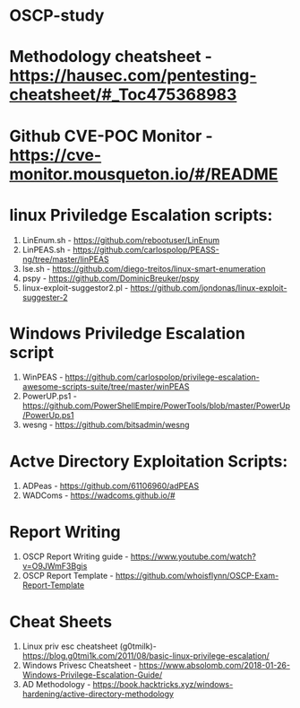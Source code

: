 # OSCP-study

# Methodology cheatsheet - https://hausec.com/pentesting-cheatsheet/#_Toc475368983

# Github CVE-POC Monitor - https://cve-monitor.mousqueton.io/#/README

# linux Priviledge Escalation scripts:

  1. LinEnum.sh - https://github.com/rebootuser/LinEnum
  2. LinPEAS.sh - https://github.com/carlospolop/PEASS-ng/tree/master/linPEAS
  3. lse.sh - https://github.com/diego-treitos/linux-smart-enumeration
  4. pspy - https://github.com/DominicBreuker/pspy
  5. linux-exploit-suggestor2.pl - https://github.com/jondonas/linux-exploit-suggester-2
  
# Windows Priviledge Escalation script

  1. WinPEAS - https://github.com/carlospolop/privilege-escalation-awesome-scripts-suite/tree/master/winPEAS
  2. PowerUP.ps1 - https://github.com/PowerShellEmpire/PowerTools/blob/master/PowerUp/PowerUp.ps1
  3. wesng - https://github.com/bitsadmin/wesng

# Actve Directory Exploitation Scripts:
  1. ADPeas - https://github.com/61106960/adPEAS
  2. WADComs - https://wadcoms.github.io/#

# Report Writing 

  1. OSCP Report Writing guide - https://www.youtube.com/watch?v=O9JWmF3Bgis
  2. OSCP Report Template - https://github.com/whoisflynn/OSCP-Exam-Report-Template

# Cheat Sheets

  1. Linux priv esc cheatsheet (g0tmilk)- https://blog.g0tmi1k.com/2011/08/basic-linux-privilege-escalation/
  2. Windows Privesc Cheatsheet -   https://www.absolomb.com/2018-01-26-Windows-Privilege-Escalation-Guide/
  3. AD Methodology - https://book.hacktricks.xyz/windows-hardening/active-directory-methodology
